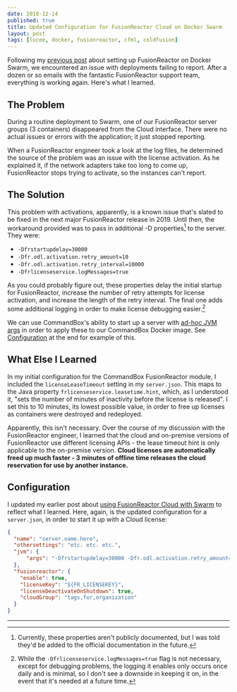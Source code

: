 ```yaml
---
date: 2018-12-14
published: true
title: Updated Configuration for FusionReactor Cloud on Docker Swarm
layout: post
tags: [lucee, docker, fusionreactor, cfml, coldfusion]
---
```

Following my [previous post](/2018/11/21/installing-fusionreactor-for-docker-swarm.html) about setting up FusionReactor on Docker Swarm, we encountered an issue with deployments failing to report. After a dozen or so emails with the fantastic FusionReactor support team, everything is working again. Here's what I learned.
<!--more-->

## The Problem

During a routine deployment to Swarm, one of our FusionReactor server groups (3 containers) disappeared from the Cloud interface. There were no actual issues or errors with the application; it just stopped reporting.

When a FusionReactor engineer took a look at the log files, he determined the source of the problem was an issue with the license activation. As he explained it, if the network adapters take too long to come up, FusionReactor stops trying to activate, so the instances can't report.

## The Solution

This problem with activations, apparently, is a known issue that's slated to be fixed in the next major FusionReactor release in 2019. Until then, the workaround provided was to pass in additional -D properties[^1] to the server. They were:

- `-Dfrstartupdelay=30000`
- `-Dfr.odl.activation.retry_amount=10`
- `-Dfr.odl.activation.retry_interval=10000`
- `-Dfrlicenseservice.logMessages=true`

As you could probably figure out, these properties delay the initial startup for FusionReactor, increase the number of retry attempts for license activation, and increase the length of the retry interval. The final one adds some additional logging in order to make license debugging easier.[^2]

We can use CommandBox's ability to start up a server with [ad-hoc JVM args](https://commandbox.ortusbooks.com/embedded-server/configuring-your-server/jvm-args#ad-hoc-jvm-args) in order to apply these to our CommandBox Docker image. See [Configuration](#configuration) at the end for example of this.

## What Else I Learned

In my initial configuration for the CommandBox FusionReactor module, I included the  `licenseLeaseTimeout` setting in my `server.json`. This maps to the Java property `frlicenseservice.leasetime.hint`, which, as I understood it, "sets the number of minutes of inactivity before the license is released". I set this to 10 minutes, its lowest possible value, in order to free up licenses as containers were destroyed and redeployed.

Apparently, this isn't necessary. Over the course of my discussion with the FusionReactor engineer, I learned that the cloud and on-premise versions of FusionReactor use different licensing APIs - the lease timeout hint is only applicable to the on-premise version. **Cloud licenses are automatically freed up much faster - 3 minutes of offline time releases the cloud reservation for use by another instance.**

## Configuration

I updated my earlier post about [using FusionReactor Cloud with Swarm](/2018/11/21/installing-fusionreactor-for-docker-swarm.html) to reflect what I learned. Here, again, is the updated configuration for a `server.json`, in order to start it up with a Cloud license:

```json
{
  "name": "server.name.here",
  "othersettings": "etc. etc. etc.",
  "jvm": {
      "args": "-Dfrstartupdelay=30000 -Dfr.odl.activation.retry_amount=10 -Dfr.odl.activation.retry_interval=10000 -Dfrlicenseservice.logMessages=true"
  },
  "fusionreactor": {
    "enable": true,
    "licenseKey": "${FR_LICENSEKEY}",
    "licenseDeactivateOnShutdown": true,
    "cloudGroup": "tags,for,organization"
  }
}
```

___
[^1]: Currently, these properties aren't publicly documented, but I was told they'd be added to the official documentation in the future.
[^2]: While the `-Dfrlicenseservice.logMessages=true` flag is not necessary, except for debugging problems, the logging it enables only occurs once daily and is minimal, so I don't see a downside in keeping it on, in the event that it's needed at a future time.